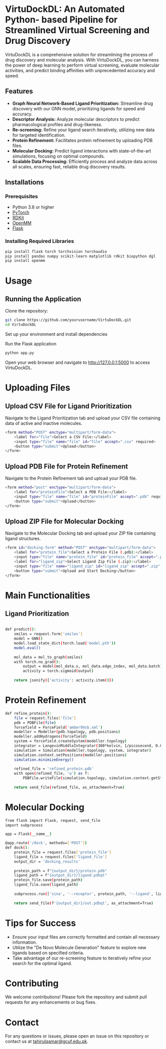 # VirtuDockDL: An Automated Python- based Pipeline for Streamlined Virtual Screening and Drug Discovery

VirtuDockDL is a comprehensive solution for streamlining the process of drug discovery and molecular analysis. With VirtuDockDL, you can harness the power of deep learning to perform virtual screening, evaluate molecular activities, and predict binding affinities with unprecedented accuracy and speed.

## Features

- **Graph Neural Network-Based Ligand Prioritization:** Streamline drug discovery with our GNN model, prioritizing ligands for speed and accuracy.
- **Descriptor Analysis:** Analyze molecular descriptors to predict pharmacological profiles and drug-likeness.
- **Re-screening:** Refine your ligand search iteratively, utilizing new data for targeted identification.
- **Protein Refinement:** Facilitates protein refinement by uploading PDB files.
- **Molecular Docking:** Predict ligand interactions with state-of-the-art simulations, focusing on optimal compounds.
- **Scalable Data Processing:** Efficiently process and analyze data across all scales, ensuring fast, reliable drug discovery results.

## Installations

### Prerequisites
- Python 3.8 or higher
- [PyTorch](https://pytorch.org/)
- [RDKit](https://www.rdkit.org/)
- [OpenMM](https://openmm.org/)
- [Flask](https://flask.palletsprojects.com/)

### Installing Required Libraries
```sh
pip install flask torch torchvision torchaudio
pip install pandas numpy scikit-learn matplotlib rdkit biopython dgl
pip install openmm

```

# Usage
## Running the Application
Clone the repository:
```sh
git clone https://github.com/yourusername/VirtuDockDL.git
cd VirtuDockDL
```
Set up your environment and install dependencies

Run the Flask application
```sh
python app.py
```
Open your web browser and navigate to http://127.0.0.1:5000 to access VirtuDockDL.

# Uploading Files
## Upload CSV File for Ligand Prioritization
Navigate to the Ligand Prioritization tab and upload your CSV file containing data of active and inactive molecules.
```sh
<form method="POST" enctype="multipart/form-data">
    <label for="file">Select a CSV File:</label>
    <input type="file" name="file" id="file" accept=".csv" required>
    <button type="submit">Upload</button>
</form>
```
## Upload PDB File for Protein Refinement
Navigate to the Protein Refinement tab and upload your PDB file.
```sh
<form method="post" enctype="multipart/form-data">
    <label for="proteinFile">Select a PDB File:</label>
    <input type="file" name="file" id="proteinFile" accept=".pdb" required>
    <button type="submit">Upload</button>
</form>
```
## Upload ZIP File for Molecular Docking
Navigate to the Molecular Docking tab and upload your ZIP file containing ligand structures.
```sh
<form id="docking-form" method="POST" enctype="multipart/form-data">
    <label for="protein_file">Select a Protein File (.pdb):</label>
    <input type="file" name="protein_file" id="protein_file" accept=".pdb" required>
    <label for="ligand_zip">Select Ligand Zip File (.zip):</label>
    <input type="file" name="ligand_zip" id="ligand_zip" accept=".zip" required>
    <button type="submit">Upload and Start Docking</button>
</form>
```
# Main Functionalities
## Ligand Prioritization
```sh

def predict():
    smiles = request.form['smiles']
    model = GNN()
    model.load_state_dict(torch.load('model.pth'))
    model.eval()
    
    mol_data = mol_to_graph(smiles)
    with torch.no_grad():
        output = model(mol_data.x, mol_data.edge_index, mol_data.batch)
        activity = torch.sigmoid(output)
    
    return jsonify({'activity': activity.item()})
```
# Protein Refinement
```sh
def refine_protein():
    file = request.files['file']
    pdb = PDBFile(file)
    forcefield = ForceField('amber99sb.xml')
    modeller = Modeller(pdb.topology, pdb.positions)
    modeller.addHydrogens(forcefield)
    system = forcefield.createSystem(modeller.topology)
    integrator = LangevinMiddleIntegrator(300*kelvin, 1/picosecond, 0.004*picosecond)
    simulation = Simulation(modeller.topology, system, integrator)
    simulation.context.setPositions(modeller.positions)
    simulation.minimizeEnergy()
    
    refined_file = 'refined_protein.pdb'
    with open(refined_file, 'w') as f:
        PDBFile.writeFile(simulation.topology, simulation.context.getState(getPositions=True).getPositions(), f)
    
    return send_file(refined_file, as_attachment=True)

```
# Molecular Docking
```sh
from flask import Flask, request, send_file
import subprocess

app = Flask(__name__)

@app.route('/dock', methods=['POST'])
def dock():
    protein_file = request.files['protein_file']
    ligand_file = request.files['ligand_file']
    output_dir = 'docking_results'
    
    protein_path = f"{output_dir}/protein.pdb"
    ligand_path = f"{output_dir}/ligand.pdbqt"
    protein_file.save(protein_path)
    ligand_file.save(ligand_path)
    
    subprocess.run(['vina', '--receptor', protein_path, '--ligand', ligand_path, '--out', f'{output_dir}/out.pdbqt'])
    
    return send_file(f'{output_dir}/out.pdbqt', as_attachment=True)
```
# Tips for Success

- Ensure your input files are correctly formatted and contain all necessary information.
- Utilize the "De Novo Molecule Generation" feature to explore new ligands based on specified criteria.
- Take advantage of our re-screening feature to iteratively refine your search for the optimal ligand.
  
# Contributing
We welcome contributions! Please fork the repository and submit pull requests for any enhancements or bug fixes.

# Contact
For any questions or issues, please open an issue on this repository or contact us at tahirulqamar@gcuf.edu.pk.









